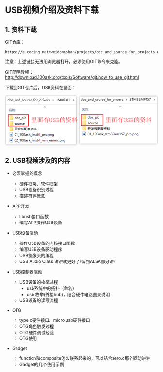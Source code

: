 # USB视频介绍及资料下载 #

## 1. 资料下载

GIT仓库：

```shell
https://e.coding.net/weidongshan/projects/doc_and_source_for_projects.git
```

注意：上述链接无法用浏览器打开，必须使用GIT命令来克隆。

GIT简明教程：http://download.100ask.org/tools/Software/git/how_to_use_git.html

下载到GIT仓库后，USB资料在里面：

![image-20220721102942049](pic/01_git.png)



## 2. USB视频涉及的内容

* 必须掌握的概念
  * 硬件框架、软件框架
  * USB设备识别过程
  * 描述符等概念
* APP开发
  * libusb接口函数
  * 编写APP操作USB设备

* USB设备驱动
  * 操作USB设备的内核接口函数
  * 编写USB设备驱动程序
  * USB摄像头的编程
  * USB Audio Class 讲讲就更好了(留到ALSA部分讲)
* USB控制器驱动
  * USB设备的枚举过程
    * usb系统中的拓扑（命名）
    * usb 枚举(外接hub)，结合硬件电路图来说明
  * USB设备的读写流程
* OTG
  * type c硬件接口、micro usb硬件接口
  * OTG角色触发过程
  * OTG硬件调试经验
  * OTG使用
* Gadget
  * function和composite怎么联系起来的，可以结合zero.c那个驱动讲讲
  * Gadget的几个使用示例

